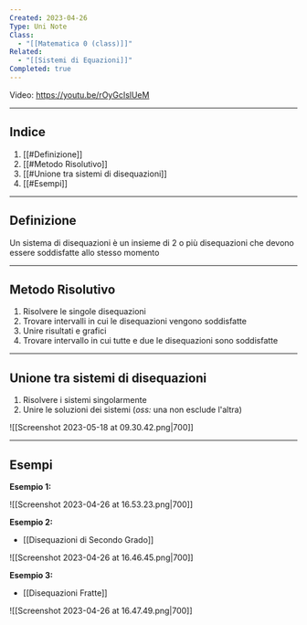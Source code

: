 ```yaml
---
Created: 2023-04-26
Type: Uni Note
Class:
  - "[[Matematica 0 (class)]]"
Related:
  - "[[Sistemi di Equazioni]]"
Completed: true
---
```

Video: https://youtu.be/rOyGcIslUeM

---
## Indice
1. [[#Definizione]]
2. [[#Metodo Risolutivo]]
3. [[#Unione tra sistemi di disequazioni]]
4. [[#Esempi]]

---
## Definizione
Un sistema di disequazioni è un insieme di 2 o più disequazioni che devono essere soddisfatte allo stesso momento

---
## Metodo Risolutivo
1. Risolvere le singole disequazioni
2. Trovare intervalli in cui le disequazioni vengono soddisfatte
3. Unire risultati e grafici
4. Trovare intervallo in cui tutte e due le disequazioni sono soddisfatte

---
## Unione tra sistemi di disequazioni
1. Risolvere i sistemi singolarmente 
2. Unire le soluzioni dei sistemi (*oss:* una non esclude l'altra)

![[Screenshot 2023-05-18 at 09.30.42.png|700]]

---
## Esempi
**Esempio 1:**

![[Screenshot 2023-04-26 at 16.53.23.png|700]]

**Esempio 2:**
- [[Disequazioni di Secondo Grado]]

![[Screenshot 2023-04-26 at 16.46.45.png|700]]

**Esempio 3:**
- [[Disequazioni Fratte]]

![[Screenshot 2023-04-26 at 16.47.49.png|700]]


